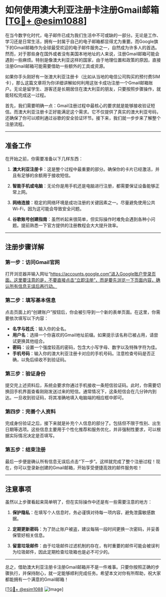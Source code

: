 # 如何使用澳大利亚注册卡注册Gmail邮箱[[TG💪+ @esim1088](https://t.me/s/esim1088)]

在当今数字化时代，电子邮件已成为我们生活中不可或缺的一部分。无论是工作、学习还是日常生活，拥有一封属于自己的电子邮箱都显得尤为重要。而Google旗下的Gmail邮箱作为全球最受欢迎的电子邮件服务之一，自然成为许多人的首选。然而，对于那些身在国外或者没有美国本地地址的人来说，注册Gmail邮箱可能会遇到一些麻烦。特别是像澳大利亚这样的国家，由于地理位置和政策的原因，直接注册Gmail邮箱可能需要借助一些额外的工具或资源。

如果你手头刚好有一张澳大利亚注册卡（比如从当地的电信公司购买的预付费SIM卡），那么这篇文章将为你详细讲解如何利用这张卡成功注册一个Gmail邮箱账户。无论是留学生、游客还是长期居住在澳大利亚的朋友，只要按照步骤操作，就能轻松完成这一过程。

首先，我们需要明确一点：Gmail注册过程中最核心的要求就是能够接收验证短信。而澳大利亚注册卡正好能满足这个需求。它不仅提供了真实的澳大利亚号码，还确保了你可以顺利通过谷歌的安全验证环节。接下来，我们就一步步来了解整个注册流程。

---

## 准备工作

在开始之前，你需要准备以下几样东西：

1. **澳大利亚注册卡**：这是整个过程中最重要的部分。确保你的卡片已经激活，并且有足够的余额用于接收短信。
   
2. **智能手机或电脑**：无论你是用手机还是电脑进行注册，都需要保证设备能够正常上网。

3. **网络连接**：稳定的网络环境是成功注册的关键因素之一。尽量避免使用公共Wi-Fi，因为这可能会导致安全问题。

4. **谷歌账号创建指南**：虽然听起来很简单，但实际操作时难免会遇到各种小问题。提前熟悉一下官方提供的注册教程会大大提升效率。

---

## 注册步骤详解

### 第一步：访问Gmail官网

打开浏览器并输入网址“https://accounts.google.com”进入Google账户登录页面。这里要注意的是，不要直接点击“立即注册”，而是要先浏览一下页面内容，确认所有信息无误后再行动。

### 第二步：填写基本信息

点击页面上的“创建账户”按钮后，你会被引导到一个新的表单页面。在这里，你需要依次填写以下内容：

- **名字与姓氏**：输入你的全名。
- **用户名**：选择一个你喜欢的Gmail地址前缀。如果提示该名称已被占用，请尝试更换其他组合。
- **密码**：设置一个强度较高的密码，包含大小写字母、数字以及特殊字符为佳。
- **手机号码**：输入你的澳大利亚注册卡对应的手机号码。注意检查号码是否正确，以免后续收不到验证码。

### 第三步：验证身份

提交完上述资料后，系统会要求你通过手机接收一条短信验证码。此时，你需要切换回手机界面查看刚刚发送过来的短信。通常情况下，这条短信会在几分钟内到达。一旦收到验证码，将其准确地填入电脑端的相应框中即可。

### 第四步：完善个人资料

完成身份验证之后，接下来就是补充个人信息的部分了。包括但不限于性别、出生日期等选项。这些信息主要用于个性化推荐和服务优化，并非强制性要求，可以根据实际情况决定是否填写。

### 第五步：结束注册

最后一步便是确认所有信息无误后点击“下一步”。这样就完成了整个注册过程！现在，你可以登录新创建的Gmail邮箱，开始享受便捷高效的邮件服务啦！

---

## 注意事项

虽然以上步骤看起来简单明了，但在实际操作中还是有一些需要注意的地方：

1. **保护隐私**：在填写个人信息时，务必谨慎对待每一项内容，避免泄露敏感数据。
   
2. **定期更新密码**：为了防止账户被盗，建议每隔一段时间更换一次密码，并妥善保管好相关信息。

3. **留意垃圾邮件**：由于垃圾邮件过滤机制的存在，有时重要的邮件可能会被误判为垃圾邮件，因此定期检查垃圾箱也是必不可少的。

---

总之，借助澳大利亚注册卡注册Gmail邮箱并不是一件难事。只要你按照正确的步骤执行，并保持耐心，就一定能够顺利完成任务。希望本文对你有所帮助，祝大家都能拥有一个满意的Gmail邮箱！

[[TG💪+ @esim1088](https://t.me/s/esim1088) ![Image](https://i.postimg.cc/4NQfJmqS/Snipaste-2025-05-13-00-14-12.png)]
